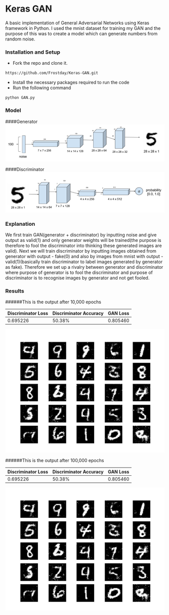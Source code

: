 # Keras GAN
A basic implementation of General Adversarial Networks using Keras framework in Python. I used the mnist dataset for training my GAN and the purpose of this was to create a model which can generate numbers from random noise.

### Installation and Setup

* Fork the repo and clone it.
```
https://github.com/Frostday/Keras-GAN.git
```
* Install the necessary packages required to run the code
* Run the following command
```
python GAN.py
```

### Model

####Generator
![](assets/generator.png)

####Discriminator
![](assets/discriminator.png)

### Explanation

We first train GAN(generator + discriminator) by inputting noise and give output as valid(1) and only generator weights 
will be trained(the purpose is therefore to fool the discriminator into thinking these generated images are valid).
Next we will train discriminator by inputting images obtained from generator with output - fake(0) and also by images from 
mnist with output - valid(1)(basically train discriminator to label images generated by generator as fake).
Therefore we set up a rivalry between generator and discriminator where purpose of generator is to fool the discriminator 
and purpose of discriminator is to recognise images by generator and not get fooled.

### Results

######This is the output after 10,000 epochs

| Discriminator Loss  | Discriminator Accuracy | GAN Loss       |
|:--------------------|:-----------------------|:---------------|
|0.695226             |50.38%                  |0.805460        |

![](assets/10k.jpeg)

######This is the output after 100,000 epochs

| Discriminator Loss  | Discriminator Accuracy | GAN Loss       |
|:--------------------|:-----------------------|:---------------|
|0.695226             |50.38%                  |0.805460        |

![](assets/10k.jpeg)
